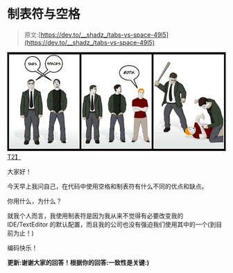 # 制表符与空格

> 原文:[https://dev.to/__shadz_/tabs-vs-space-49l5](https://dev.to/__shadz_/tabs-vs-space-49l5)

[![tabs-space-war](img/6653b76e61a350e41bdb422227185cab.png)T2】](https://res.cloudinary.com/practicaldev/image/fetch/s--H8LtA_7W--/c_limit%2Cf_auto%2Cfl_progressive%2Cq_auto%2Cw_880/http://i.imgur.com/vOWAAUK.png)

大家好！

今天早上我问自己，在代码中使用空格和制表符有什么不同的优点和缺点。

你用什么，为什么？

就我个人而言，我使用制表符是因为我从来不觉得有必要改变我的 IDE/TextEditor 的默认配置，而且我的公司也没有强迫我们使用其中的一个(到目前为止！)

编码快乐！

**更新:谢谢大家的回答！根据你的回答:一致性是关键:)**